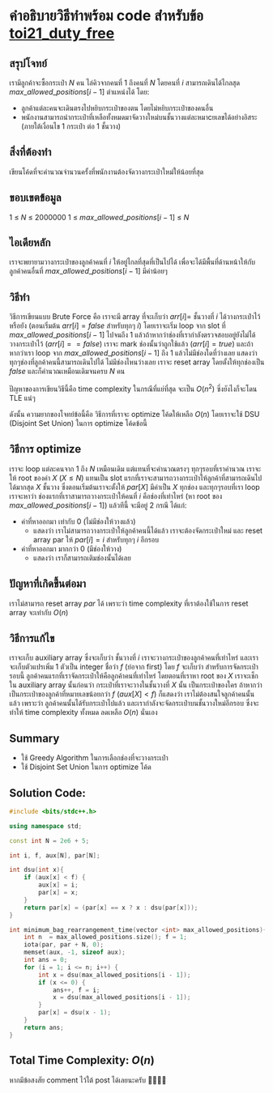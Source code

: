 <script type="text/javascript"
  id="MathJax-script"
  async
  src="https://cdn.jsdelivr.net/npm/mathjax@3/es5/tex-mml-chtml.js">
</script>

# คำอธิบายวิธีทำพร้อม code สำหรับข้อ [toi21_duty_free](https://otog.in.th/problem/1090)
## สรุปโจทย์
เรามีลูกค้าจะซื้อกระเป๋า $N$ คน ไล่คิวจากคนที่ $1$ ถึงคนที่ $N$ โดยคนที่ $i$ สามารถเดินได้ไกลสุด $max\_allowed\_positions[i - 1]$ ตำแหน่งได้ โดย:
- ลูกค้าแต่ละคนจะเดินตรงไปหยิบกระเป๋าของตน โดยไม่หยิบกระเป๋าของคนอื่น
- พนักงานสามารถนำกระเป๋าที่เหลือทั้งหมดมาจัดวางใหม่บนชั้นวางแต่ละหมาcยเลขได้อย่างอิสระ (ภายใต้เงื่อนไข $1$ กระเป๋า ต่อ $1$ ชั้นวาง)

## สิ่งที่ต้องทำ
 เขียนโค้ดที่จะคำนวณจำนวนครั้งที่พนักงานต้องจัดวางกระเป๋าใหม่ให้น้อยที่สุด

## ขอบเขตข้อมูล
$1$ $\leq$ $N$ $\leq$ $2000000$
$1$ $\leq$ $max\_allowed\_positions[i - 1]$ $\leq$ $N$

## ไอเดียหลัก
เราจะพยายามวางกระเป๋าของลูกค้าคนที่ $i$ ให้อยู่ไกลที่สุดที่เป็นไปได้ เพื่อจะได้มีพื้นที่ด้านหน้าให้กับลูกค้าคนอื่นที่ $max\_allowed\_positions[i - 1]$ มีค่าน้อยๆ
## วิธีทำ
วิธีการเขียนแบบ Brute Force คือ เราจะมี array ที่จะเก็บว่า $arr[i] =$ ชั้นวางที่ $i$ ได้วางกระเป๋าไว้หรือยัง (ตอนเริ่มต้น $arr[i] = false$ สำหรับทุกๆ $i$) โดยเราจะเริ่ม loop จาก slot ที่ $max\_allowed\_positions[i - 1]$ ไปจนถึง $1$ แล้วถ้าหากว่าช่องที่เรากำลังตรวจสอบอยู่ยังไม่ได้วางกระเป๋าไว้ ($arr[i] == false$) เราจะ mark ช่องนั้นว่าถูกใช้แล้ว ($arr[i] = true$) และถ้าหากว่าเรา loop จาก $max\_allowed\_positions[i - 1]$ ถึง $1$ แล้วไม่มีช่องใดที่ว่างเลย แสดงว่า ทุกๆช่องที่ลูกค้าคนนี้สามารถเดินไปได้ ไม่มีช่องไหนว่างเลย เราจะ reset array โดยตั้งให้ทุกช่องเป็น $false$ และก็คำนวณเหมือนเดิมจนครบ $N$ คน

ปัญหาของการเขียนวิธีนี้คือ time complexity ในกรณีที่แย่ที่สุด จะเป็น $O(n^2)$ ซึ่งยังไงก็จะโดน TLE แน่ๆ

ดังนั้น ความยากของโจทย์ข้อนี้คือ วิธีการที่เราจะ optimize โค้ดให้เหลือ $O(n)$ โดยเราจะใช้ DSU (Disjoint Set Union) ในการ optimize โค้ดข้อนี้

## วิธีการ optimize
เราจะ loop แต่ละคนจาก $1$ ถึง $N$ เหมือนเดิม แต่แทนที่จะคำนวณตรงๆ ทุกๆรอบที่เราคำนวณ เราจะให้ root ของค่า $X$ $(X \leq N)$ แทนเป็น slot แรกที่เราจะสามารถวางกระเป๋าให้ลูกค้าที่สามารถเดินไปได้มากสุด $X$ ชั้นวาง ซึ่งตอนเริ่มต้นเราจะตั้งให้ $par[X]$ มีค่าเป็น $X$ ทุกช่อง และทุกๆรอบที่เรา loop เราจะหาว่า ช่องแรกที่เราสามารถวางกระเป๋าให้คนที่ $i$ คือช่องที่เท่าไหร่ (หา root ของ $max\_allowed\_positions[i - 1]$) แล้วทีนี้ จะมีอยู่ 2 กรณี ได้แก่:
- ค่าที่หาออกมา เท่ากับ $0$ (ไม่มีช่องให้วางแล้ว)
    - แสดงว่า เราไม่สามารถวางกระเป๋าให้ลูกค้าคนนี้ได้แล้ว เราจะต้องจัดกระเป๋าใหม่ และ reset array par ให้ $par[i] = i$ สำหรับทุกๆ $i$ อีกรอบ
- ค่าที่หาออกมา มากกว่า $0$ (มีช่องให้วาง)
    - แสดงว่า เราก็สามารถเติมช่องนั้นได้เลย
## ปัญหาที่เกิดขึ้นต่อมา
เราไม่สามารถ reset array $par$ ได้ เพราะว่า time complexity ที่เราต้องใช้ในการ reset array จะเท่ากับ $O(n)$
## วิธีการแก้ไข
เราจะเก็บ auxiliary array ซึ่งจะเก็บว่า ชั้นวางที่ $i$ เราจะวางกระเป๋าของลูกค้าคนที่เท่าไหร่ และเราจะเก็บตัวแปรเพิ่ม 1 ตัวเป็น integer ชื่อว่า $f$ (ย่อจาก first) โดย $f$ จะเก็บว่า สำหรับการจัดกระเป๋ารอบนี้ ลูกค้าคนแรกที่เราจัดกระเป๋าให้คือลูกค้าคนที่เท่าไหร่ โดยตอนที่เราหา root ของ $X$ เราจะเช็กใน auxiliary array นั้นก่อนว่า กระเป๋าที่เราจะวางในชั้นวางที่ $X$ นั้น เป็นกระเป๋าของใคร ถ้าหากว่าเป็นกระเป๋าของลูกค้าที่หมายเลขน้อยกว่า $f$ $(aux[X] < f)$ ก็แสดงว่า เราไม่ต้องสนใจลูกค้าคนนั้นแล้ว เพราะว่า ลูกค้าคนนั้นได้รับกระเป๋าไปแล้ว และเรากำลังจะจัดกระเป๋าบนชั้นวางใหม่อีกรอบ ซึ่งจะทำให้ time complexity ทั้งหมด ลดเหลือ $O(n)$ นั่นเอง
## Summary
- ใช้ Greedy Algorithm ในการเลือกช่องที่จะวางกระเป๋า
- ใช้ Disjoint Set Union ในการ optimize โค้ด
## Solution Code: 
```cpp
#include <bits/stdc++.h>

using namespace std;

const int N = 2e6 + 5;

int i, f, aux[N], par[N];

int dsu(int x){
	if (aux[x] < f) {
		aux[x] = i;
		par[x] = x;
	}
	return par[x] = (par[x] == x ? x : dsu(par[x]));
}

int minimum_bag_rearrangement_time(vector <int> max_allowed_positions){
	int n  = max_allowed_positions.size(); f = 1;
	iota(par, par + N, 0);
	memset(aux, -1, sizeof aux);
	int ans = 0;
	for (i = 1; i <= n; i++) {
		int x = dsu(max_allowed_positions[i - 1]);
		if (x <= 0) {
			ans++, f = i;
			x = dsu(max_allowed_positions[i - 1]);
		}
		par[x] = dsu(x - 1);
	}
	return ans;
}
```
## Total Time Complexity: $O(n)$

หากมีข้อสงสัย comment ไว้ใต้ post ได้เลยนะครับ 🙇‍♂️🙇‍♂️
<!--stackedit_data:
eyJoaXN0b3J5IjpbLTI2ODE2ODI5NV19
-->
